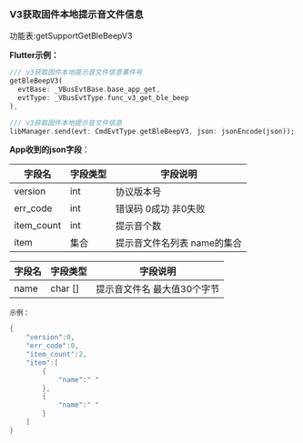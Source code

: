 ### V3获取固件本地提示音文件信息


功能表:getSupportGetBleBeepV3

**Flutter示例：**

```dart
/// v3获取固件本地提示音文件信息事件号
getBleBeepV3(
  evtBase: _VBusEvtBase.base_app_get,
  evtType: _VBusEvtType.func_v3_get_ble_beep
),

/// v3获取固件本地提示音文件信息
libManager.send(evt: CmdEvtType.getBleBeepV3, json: jsonEncode(json));
```



**App收到的json字段**：

| 字段名     | 字段类型 | 字段说明                    |
| ---------- | -------- | --------------------------- |
| version    | int      | 协议版本号                  |
| err_code   | int      | 错误码 0成功 非0失败        |
| item_count | int      | 提示音个数                  |
| item       | 集合     | 提示音文件名列表 name的集合 |

| 字段名 | 字段类型 | 字段说明                    |
| ------ | -------- | --------------------------- |
| name   | char []   | 提示音文件名 最大值30个字节 |

`示例：`

```c
{
    "version":0,
    "err_code":0,
    "item_count":2,
    "item":[
        {
            "name":" "
        },
        {
            "name":" "
        }
    ]
}
```
